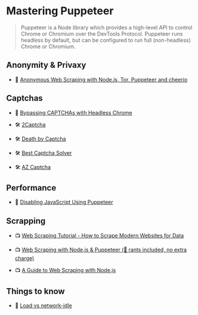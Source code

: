 # Mastering Puppeteer

> Puppeteer is a Node library which provides a high-level API to control Chrome or Chromium over the DevTools Protocol. Puppeteer runs headless by default, but can be configured to run full (non-headless) Chrome or Chromium.

## Anonymity & Privaxy

- 📖 [Anonymous Web Scraping with Node.js, Tor, Puppeteer and cheerio](https://levelup.gitconnected.com/anonymous-web-scrapping-with-node-js-tor-apify-and-cheerio-3b36ec6a45dc)

## Captchas

- 📖 [Bypassing CAPTCHAs with Headless Chrome](https://medium.com/@jsoverson/bypassing-captchas-with-headless-chrome-93f294518337)

- 🛠 [2Captcha](https://2captcha.com/)

- 🛠 [Death by Captcha](https://www.deathbycaptcha.com/)

- 🛠 [Best Captcha Solver](https://bestcaptchasolver.com/)

- 🛠 [AZ Captcha](https://azcaptcha.com/)

## Performance

- 📖 [Disabling JavaScript Using Puppeteer](https://webkul.com/blog/disabling-javascript-using-puppeteer/)

## Scrapping

- 📺 [Web Scraping Tutorial - How to Scrape Modern Websites for Data](https://www.youtube.com/watch?v=vsmxMLmroyQ)

- 📺 [Web Scraping with Node.js & Puppeteer (🌋 rants included, no extra charge)](https://www.youtube.com/watch?v=pixfH6yyqZk)

- 📺 [A Guide to Web Scraping with Node.js](https://www.youtube.com/watch?v=dXjKh66BR2U)

## Things to know

- 📖 [Load vs network-idle](https://github.com/puppeteer/puppeteer/issues/1666#issuecomment-354224942)
